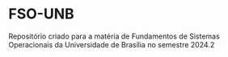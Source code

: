 # FSO-UNB
Repositório criado para a matéria de Fundamentos de Sistemas Operacionais da Universidade de Brasília no semestre 2024.2
